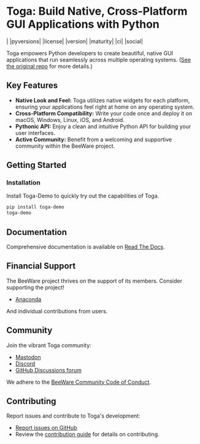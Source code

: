 # Toga: Build Native, Cross-Platform GUI Applications with Python

| |pyversions| |license| |version| |maturity| |ci| |social|

Toga empowers Python developers to create beautiful, native GUI applications that run seamlessly across multiple operating systems.  ([See the original repo](https://github.com/beeware/toga) for more details.)

## Key Features

*   **Native Look and Feel:** Toga utilizes native widgets for each platform, ensuring your applications feel right at home on any operating system.
*   **Cross-Platform Compatibility:** Write your code once and deploy it on macOS, Windows, Linux, iOS, and Android.
*   **Pythonic API:**  Enjoy a clean and intuitive Python API for building your user interfaces.
*   **Active Community:** Benefit from a welcoming and supportive community within the BeeWare project.

## Getting Started

### Installation

Install Toga-Demo to quickly try out the capabilities of Toga.

```bash
pip install toga-demo
toga-demo
```

## Documentation

Comprehensive documentation is available on [Read The Docs](https://toga.readthedocs.io).

## Financial Support

The BeeWare project thrives on the support of its members. Consider supporting the project!

*   [Anaconda](https://anaconda.com/)

And individual contributions from users.

## Community

Join the vibrant Toga community:

*   [Mastodon](https://fosstodon.org/@beeware)
*   [Discord](https://beeware.org/bee/chat/)
*   [GitHub Discussions forum](https://github.com/beeware/toga/discussions)

We adhere to the [BeeWare Community Code of Conduct](https://beeware.org/community/behavior/).

## Contributing

Report issues and contribute to Toga's development:

*   [Report issues on GitHub](https://github.com/beeware/toga/issues)
*   Review the [contribution guide](https://toga.readthedocs.io/en/latest/how-to/contribute/index.html) for details on contributing.